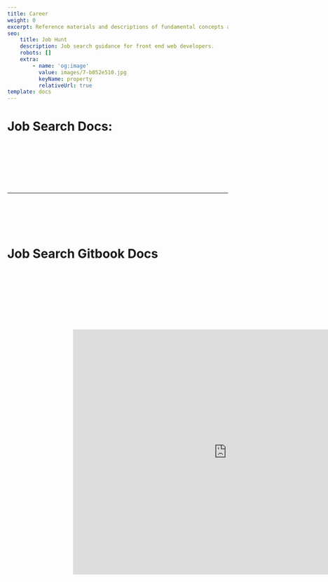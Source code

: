 ```yaml
---
title: Career
weight: 0
excerpt: Reference materials and descriptions of fundamental concepts as well as visua
seo:
    title: Job Hunt
    description: Job search guidance for front end web developers.
    robots: []
    extra:
        - name: 'og:image'
          value: images/7-b052e510.jpg
          keyName: property
          relativeUrl: true
template: docs
---
```


# Job Search Docs:

<br>
<br>
<br>
<br>
<br>
<br>
<hr>
<br>
<br>
<br>
<br>
<h1>   Job Search Gitbook Docs </h1>
<br>
<iframe  style="-webkit-transform:scale(0.7);-moz-transform-scale(0.7);sandbox="allow-scripts" style="resize:both; overflow:scroll;"     style="z-index:-1!important; overflow:scroll;resize:both;" class="block-content" src="https://web-dev-collaborative.github.io/gitpod-job-search-html-static/" height="800px" width="1000px" scrolling="yes" frameborder="no" loading="lazy" allowtransparency="true" allowfullscreen="true"  frameborder="0" ></iframe>
<br>
<br>
<br>
